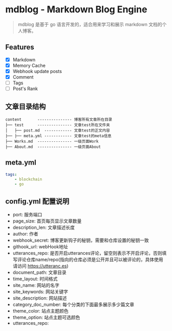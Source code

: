 # mdblog - Markdown Blog Engine 

> mdblog 是基于 go 语言开发的，适合用来学习和展示 markdown 文档的个人博客。

## Features
- [x] Markdown
- [x] Memory Cache
- [x] Webhook update posts
- [x] Comment
- [ ] Tags
- [ ] Post's Rank

## 文章目录结构
```text
content       --------------- 博客所有文章所在目录
├── test      --------------- 文章test所在文件夹
│   ├── post.md  ------------ 文章test的正文内容
├── ├── meta.yml ------------ 文章test的meta信息
├── Works.md  --------------- 一级页面Work
├── About.md  --------------- 一级页面About

```

## meta.yml 
```yaml
tags:
    - blockchain
    - go
```

## config.yml 配置说明
- port: 服务端口 
- page_size: 首页每页显示文章数量
- description_len: 文章描述长度
- author: 作者
- webhook_secret: 博客更新钩子的秘钥，需要和仓库设置的秘钥一致
- githook_url: webHook地址
- utterances_repo: 是否开启utterances评论，留空则表示不开启评论，否则填写评论仓库name/repo(指向的仓库必须是公开并且可以被评论的，具体使用请访问 https://utteranc.es)
- document_path: 文章目录
- time_layout: 时间格式
- site_name: 网站的名字
- site_keywords: 网站关键字
- site_description: 网站描述
- category_doc_number: 每个分类的下面最多展示多少篇文章
- theme_color: 站点主题颜色
- theme_option: 站点主题可选颜色
- utterances_repo:

